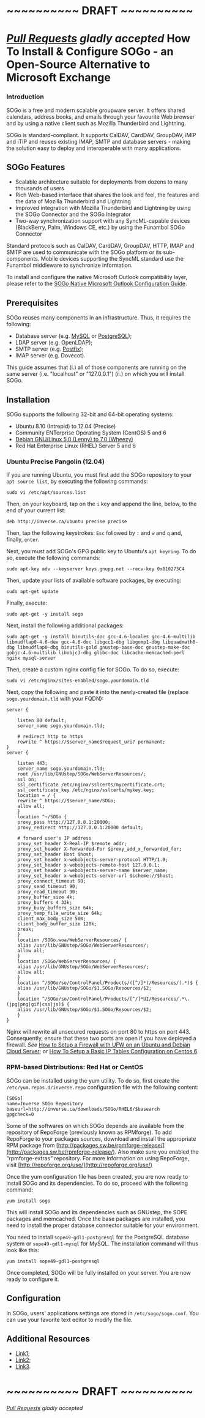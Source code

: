 # ~~~~~~~~~~ DRAFT ~~~~~~~~~~
*[Pull Requests](https://github.com/DigitalOcean-User-Projects/Articles-and-Tutorials/pulls) gladly accepted* 
How To Install & Configure SOGo - an Open-Source Alternative to Microsoft Exchange
=====

### Introduction

SOGo is a free and modern scalable groupware server. It offers shared calendars, address books, and emails through your favourite Web browser and by using a native client such as Mozilla Thunderbird and Lightning.

SOGo is standard-compliant. It supports CalDAV, CardDAV, GroupDAV, iMIP and iTIP and reuses existing IMAP, SMTP and database servers - making the solution easy to deploy and interoperable with many applications.

## SOGo Features

* Scalable architecture suitable for deployments from dozens to many thousands of users
* Rich Web-based interface that shares the look and feel, the features and the data of Mozilla 
Thunderbird and Lightning
* Improved integration with Mozilla Thunderbird and Lightning by using the SOGo Connector and the SOGo Integrator
* Two-way synchronization support with any SyncML-capable devices (BlackBerry, Palm, Windows CE, etc.) by using the Funambol SOGo Connector

Standard protocols such as CalDAV, CardDAV, GroupDAV, HTTP, IMAP and SMTP are used to communicate with the SOGo platform or its sub-components. Mobile devices supporting the SyncML standard use the Funambol middleware to synchronize information.

To install and configure the native Microsoft Outlook compatibility layer, please refer to the [SOGo Native Microsoft Outlook Configuration Guide]().

## Prerequisites

SOGo reuses many components in an infrastructure. Thus, it requires the following:

* Database server (e.g. [MySQL](https://www.digitalocean.com/community/community_tags/mysql) or [PostgreSQL](https://www.digitalocean.com/community/community_tags/postgresql));
* LDAP server (e.g. OpenLDAP);
* SMTP server (e.g. [Postfix](https://www.digitalocean.com/community/articles/how-to-install-and-setup-postfix-on-ubuntu-12-04));
* IMAP server (e.g. Dovecot).

This guide  assumes that (i.) all of those components are running on the same server (i.e. "localhost" or "127.0.0.1") (ii.) on which you will install SOGo.

## Installation

SOGo supports the following 32-bit and 64-bit operating systems:

* Ubuntu 8.10 (Intrepid) to 12.04 (Precise)
* Community ENTerprise Operating System (CentOS) 5 and 6
* [Debian GNU/Linux 5.0 (Lenny) to 7.0 (Wheezy)](http://www.sogo.nu/english/nc/support/faq/article/how-to-install-sogo-on-debian-2.html)
* Red Hat Enterprise Linux (RHEL) Server 5 and 6

### Ubuntu Precise Pangolin (12.04)

If you are running Ubuntu, you must first add the SOGo repository to your `apt source list`, by executing the following commands:

	sudo vi /etc/apt/sources.list

Then, on your keyboard, tap on the `i` key and append the line, below, to the end of your current list:

	deb http://inverse.ca/ubuntu precise precise

Then, tap the following keystrokes: `Esc` followed by `:` and `w` and `q` and, finally, `enter`.

Next, you must add SOGo's GPG public key to Ubuntu's `apt keyring`. To do so, execute the following commands:

	sudo apt-key adv --keyserver keys.gnupg.net --recv-key 0x810273C4

Then, update your lists of available software packages, by executing:

	sudo apt-get update 

Finally, execute:

	sudo apt-get -y install sogo

Next, install the following additional packages:

	sudo apt-get -y install binutils-doc gcc-4.6-locales gcc-4.6-multilib libmudflap0-4.6-dev gcc-4.6-doc libgcc1-dbg libgomp1-dbg libquadmath0-dbg libmudflap0-dbg binutils-gold gnustep-base-doc gnustep-make-doc gobjc-4.6-multilib libobjc3-dbg glibc-doc libcache-memcached-perl nginx mysql-server

Then, create a custom nginx config file for SOGo. To do so, execute:

	sudo vi /etc/nginx/sites-enabled/sogo.yourdomain.tld

Next, copy the following and paste it into the newly-created file (replace `sogo.yourdomain.tld` with your FQDN):

	server {

		listen 80 default;
		server_name sogo.yourdomain.tld;

		# redirect http to https
		rewrite ^ https://$server_name$request_uri? permanent; 
	}
	server {

		listen 443;
		server_name sogo.yourdomain.tld; 
		root /usr/lib/GNUstep/SOGo/WebServerResources/; 
		ssl on;
		ssl_certificate /etc/nginx/sslcerts/mycertificate.crt;
		ssl_certificate_key /etc/nginx/sslcerts/mykey.key;
		location = / {
		rewrite ^ https://$server_name/SOGo; 
		allow all; 
		}
		location ^~/SOGo {
		proxy_pass http://127.0.0.1:20000; 
		proxy_redirect http://127.0.0.1:20000 default; 

		# forward user's IP address 
		proxy_set_header X-Real-IP $remote_addr; 
		proxy_set_header X-Forwarded-For $proxy_add_x_forwarded_for; 
		proxy_set_header Host $host; 
		proxy_set_header x-webobjects-server-protocol HTTP/1.0; 
		proxy_set_header x-webobjects-remote-host 127.0.0.1; 
		proxy_set_header x-webobjects-server-name $server_name; 
		proxy_set_header x-webobjects-server-url $scheme://$host; 
		proxy_connect_timeout 90;
		proxy_send_timeout 90;
		proxy_read_timeout 90;
		proxy_buffer_size 4k;
		proxy_buffers 4 32k;
		proxy_busy_buffers_size 64k;
		proxy_temp_file_write_size 64k;
		client_max_body_size 50m;
		client_body_buffer_size 128k;
		break;
		}
		location /SOGo.woa/WebServerResources/ {
		alias /usr/lib/GNUstep/SOGo/WebServerResources/;
		allow all;
		}
		location /SOGo/WebServerResources/ {
		alias /usr/lib/GNUstep/SOGo/WebServerResources/; 
		allow all; 
		}
		location ^/SOGo/so/ControlPanel/Products/([^/]*)/Resources/(.*)$ {
		alias /usr/lib/GNUstep/SOGo/$1.SOGo/Resources/$2; 
		}
		location ^/SOGo/so/ControlPanel/Products/[^/]*UI/Resources/.*\.(jpg|png|gif|css|js)$ {
		alias /usr/lib/GNUstep/SOGo/$1.SOGo/Resources/$2; 
		}
	}

Nginx will rewrite all unsecured requests on port 80 to https on port 443. Consequently, ensure that these two ports are open if you have deployed a firewall. *See* [How to Setup a Firewall with UFW on an Ubuntu and Debian Cloud Server](https://www.digitalocean.com/community/articles/how-to-setup-a-firewall-with-ufw-on-an-ubuntu-and-debian-cloud-server); or [How To Setup a Basic IP Tables Configuration on Centos 6](https://www.digitalocean.com/community/articles/how-to-setup-a-basic-ip-tables-configuration-on-centos-6).

### RPM-based Distributions: Red Hat or CentOS

SOGo can be installed using the yum utility. To do so, first create the 
`/etc/yum.repos.d/inverse.repo` configuration file with the following content:
 
	[SOGo]
	name=Inverse SOGo Repository
	baseurl=http://inverse.ca/downloads/SOGo/RHEL6/$basearch
	gpgcheck=0

Some of the softwares on which SOGo depends are available from the repository of RepoForge (previously known as RPMforge). To add RepoForge to your packages sources, download and install the appropriate RPM package from [http://packages.sw.be/rpmforge-release/](http://packages.sw.be/rpmforge-release/). Also make sure you enabled the “rpmforge-extras” repository. For more information on using RepoForge, visit [http://repoforge.org/use/](http://repoforge.org/use/)

Once the yum configuration file has been created, you are now ready to install SOGo and its dependencies. To do so, proceed with the following command:

	yum install sogo

This will install SOGo and its dependencies such as GNUstep, the SOPE packages and memcached. Once the base packages are installed, you need to install the proper database connector suitable for your environment.

You need to install `sope49-gdl1-postgresql` for the PostgreSQL database system or `sope49-gdl1-mysql` for MySQL. The installation command will thus look like this:

	yum install sope49-gdl1-postgresql

Once completed, SOGo will be fully installed on your server. You are now ready to configure it.

## Configuration

In SOGo, users' applications settings are stored in `/etc/sogo/sogo.conf`. You can use your favorite text editor to modify the file.

## Additional Resources

* [Link1]();
* [Link2]();
* [Link3]().

# ~~~~~~~~~~ DRAFT ~~~~~~~~~~
*[Pull Requests](https://github.com/DigitalOcean-User-Projects/Articles-and-Tutorials/pulls) gladly accepted* 